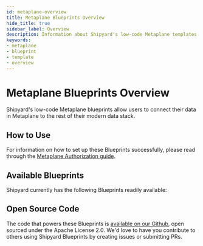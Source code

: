 ```yaml
---
id: metaplane-overview
title: Metaplane Blueprints Overview
hide_title: true
sidebar_label: Overview
description: Information about Shipyard's low-code Metaplane templates.
keywords:
- metaplane
- blueprint
- template
- overview
---
```


# Metaplane Blueprints Overview

Shipyard's low-code Metaplane blueprints allow users to connect their data in Metaplane to the rest of their modern data stack.

## How to Use
For information on how to set up these Blueprints successfully, please read through the [Metaplane Authorization guide](metaplane-authorization.md).

## Available Blueprints
Shipyard currently has the following Blueprints readily available: 

## Open Source Code
The code that powers these Blueprints is [available on our Github](https://www.shipyardapp.com/docs/blueprint-library/metaplane/metaplane-overview/), open sourced under the Apache License 2.0. We'd love to have you contribute to others using Shipyard Blueprints by creating issues or submitting PRs.
